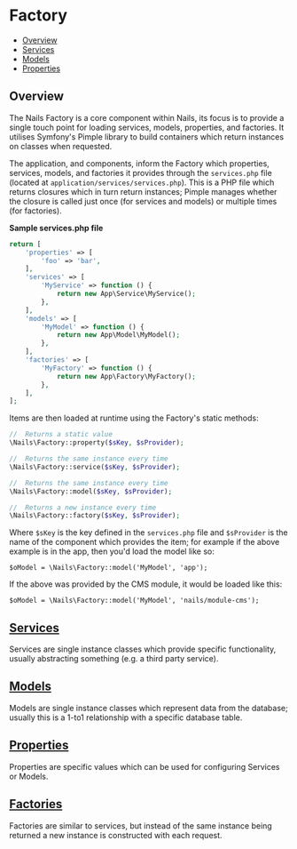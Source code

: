 # Factory

- [Overview](#overview)
- [Services](#services)
- [Models](#models)
- [Properties](#properties)


## Overview

The Nails Factory is a core component within Nails, its focus is to provide a single touch point for loading services,
models, properties, and factories. It utilises Symfony's Pimple library to build containers which return instances on
classes when requested.

The application, and components, inform the Factory which properties, services, models, and factories it provides
through the `services.php` file (located at `application/services/services.php`). This is a PHP file which returns
closures which in turn return instances; Pimple manages whether the closure is called just once (for services and models)
or multiple times (for factories).

**Sample services.php file**

```php
return [
    'properties' => [
        'foo' => 'bar',
    ],
    'services' => [
        'MyService' => function () {
            return new App\Service\MyService();
        },
    ],
    'models' => [
        'MyModel' => function () {
            return new App\Model\MyModel();
        },
    ],
    'factories' => [
        'MyFactory' => function () {
            return new App\Factory\MyFactory();
        },
    ],
];
```

Items are then loaded at runtime using the Factory's static methods:

```php
//  Returns a static value
\Nails\Factory::property($sKey, $sProvider);

//  Returns the same instance every time
\Nails\Factory::service($sKey, $sProvider);

//  Returns the same instance every time
\Nails\Factory::model($sKey, $sProvider);

//  Returns a new instance every time
\Nails\Factory::factory($sKey, $sProvider);
```

Where `$sKey` is the key defined in the `services.php` file and `$sProvider` is the name of the component which provides
the item; for example if the above example is in the app, then you'd load the model like so:

```
$oModel = \Nails\Factory::model('MyModel', 'app');
```

If the above was provided by the CMS module, it would be loaded like this:

```
$oModel = \Nails\Factory::model('MyModel', 'nails/module-cms');
```


## [Services](services.md)

Services are single instance classes which provide specific functionality, usually abstracting something (e.g. a third
party service).


## [Models](models.md)

Models are single instance classes which represent data from the database; usually this is a 1-to1 relationship with a
specific database table.


## [Properties](properties.md)

Properties are specific values which can be used for configuring Services or Models.


## [Factories](factories.md)

Factories are similar to services, but instead of the same instance being returned a new instance is constructed with
each request.
